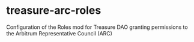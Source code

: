 # treasure-arc-roles
Configuration of the Roles mod for Treasure DAO granting permissions to the  Arbitrum Representative Council (ARC)
